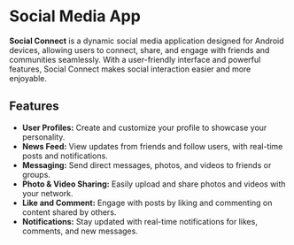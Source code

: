 # Social Media App

**Social Connect** is a dynamic social media application designed for Android devices, allowing users to connect, share, and engage with friends and communities seamlessly. With a user-friendly interface and powerful features, Social Connect makes social interaction easier and more enjoyable.

## Features

- **User Profiles:** Create and customize your profile to showcase your personality.
- **News Feed:** View updates from friends and follow users, with real-time posts and notifications.
- **Messaging:** Send direct messages, photos, and videos to friends or groups.
- **Photo & Video Sharing:** Easily upload and share photos and videos with your network.
- **Like and Comment:** Engage with posts by liking and commenting on content shared by others.
- **Notifications:** Stay updated with real-time notifications for likes, comments, and new messages.
